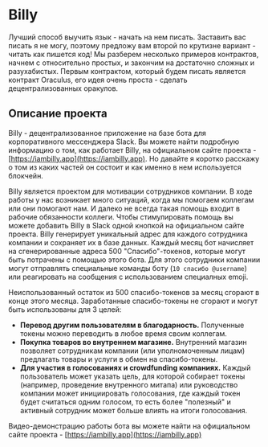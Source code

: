# Billy

Лучший способ выучить язык - начать на нем писать. Заставить вас писать я не могу, поэтому предложу вам второй по крутизне вариант - читать как пишется код! Мы разберем несколько примеров контрактов, начнем с относительно простых, и закончим на достаточно сложных и разухабистых. Первым контрактом, который будем писать является контракт Oraculus, его идея очень проста - сделать децентрализованных оракулов.

## Описание проекта

Billy - децентрализованное приложение на базе бота для корпоративного мессенджера Slack. Вы можете найти подробную информацию о том, как работает Billy, на официальном сайте проекта - [https://iambilly.app](https://iambilly.app). Но давайте я коротко расскажу о том из каких частей он состоит и как именно в нем используется блокчейн.

Billy является проектом для мотивации сотрудников компании. В ходе работы у нас возникает много ситуаций, когда мы помогаем коллегам или они помогают нам. И далеко не всегда такая помощь входит в рабочие обязанности коллеги. Чтобы стимулировать помощь вы можете добавить Billy в Slack одной кнопкой на официальном сайте проекта. Billy генерирует уникальный адрес для каждого сотрудника компании и сохраняет их в базе данных. Каждый месяц бот начисляет на сгенерированные адреса 500 "Спасибо"-токенов, которые могут быть потрачены с помощью этого бота. Для этого сотрудники компании могут отправлять специальные команды боту (`10 спасибо @username`) или реагировать на сообщения с использованием специалных emoji.

<!-- //TODO: Add image with emoji reaction -->

Неиспользованный остаток из 500 спасибо-токенов за месяц сгорают в конце этого месяца. Заработанные спасибо-токены не сгорают и могут быть использованы для 3 целей:

- **Перевод другим пользователям в благодарность.** Полученные токены можно переводить в любое время своим коллегам.
- **Покупка товаров во внутреннем магазине.** Внутренний магазин позволяет сотрудникам компании (или уполномоченным лицам) предлагать товары и услуги в обмен на спасибо-токены.
- **Для участия в голосованиях и crowdfunding компаниях.** Каждый пользователь может указать цель, для которой собирает токены (например, проведение внутренного митапа) или руководство компании может инициировать голосования, где каждый токен будет считаться одним голосом, то есть более "полезный" и активный сотрудник может больше влиять на итоги голосования.

Видео-демонстрацию работы бота вы можете найти на официальном сайте проекта - [https://iambilly.app](https://iambilly.app)